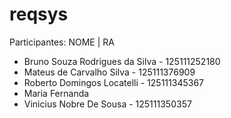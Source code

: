 # reqsys
Participantes:
    NOME | RA
- Bruno Souza Rodrigues da Silva - 125111252180
- Mateus de Carvalho Silva - 125111376909
- Roberto Domingos Locatelli - 125111345367
- Maria Fernanda
- Vinicius Nobre De Sousa - 125111350357
